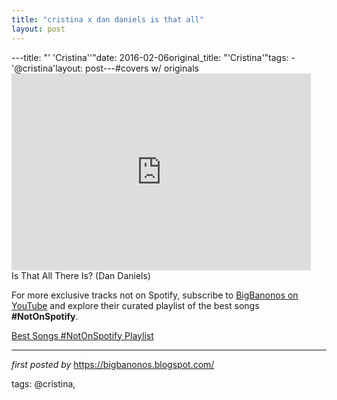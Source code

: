 ```yaml
---
title: "cristina x dan daniels is that all"
layout: post
---
```

---title: "' 'Cristina''"date: 2016-02-06original_title: "'Cristina'"tags:  - '@cristina'layout: post---#covers w/ originals <br /><iframe allowfullscreen="" frameborder="0" height="315" src="https://www.youtube.com/embed/AybvLztacFM?list=PLtuNtuTatqI0T_GCRVtVWFUSn_PgEFzjS" width="95%"></iframe><br />Is That All There Is? (Dan Daniels) <!--Subscribe and Playlist Links--><div>    <p>For more exclusive tracks not on Spotify, subscribe to <a href="https://www.youtube.com/@BigBanonos" target="_blank">BigBanonos on YouTube</a> and explore their curated playlist of the best songs <strong>#NotOnSpotify</strong>.</p>    <p><a href="https://www.youtube.com/playlist?list=PLtuNtuTatqI0kFahUCbtbfenC_ET5O_tr" target="_blank">Best Songs #NotOnSpotify Playlist<br /></a></p></div><hr /><p><em>first posted by</em> <a href="https://bigbanonos.blogspot.com/" rel="noopener" target="_new">https://bigbanonos.blogspot.com/</a></p><p>tags: @cristina,</p>
